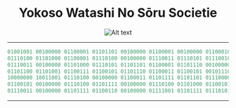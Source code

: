 <h1 align="center">Yokoso Watashi No Sōru Societie</h1>
<p align="center">
  <img src="sosuke.gif" alt="Alt text">
</p>

---

```ruby
01001001 00100000 01100001 01101101 00100000 01100001 00100000 01100010 01100101 01101001 01101110 01100111 00100000
01110100 01101000 01100001 01110100 00100000 01110011 01110101 01110010 01110000 01100001 01110011 01110011 01100101
01110011 00100000 01101000 01110101 01101101 01100001 01101110 00100000 01101001 01101110 01110100 01100101 01101100
01101100 01101001 01100111 01100101 01101110 01100011 01100101 00101110 00100000 01000100 01101111 01101110 11100010
10000000 10011001 01110100 00100000 01100011 01101111 01101101 01110000 01100001 01110010 01100101 00100000 01101101
01100101 00100000 01110100 01101111 00100000 01110100 01101000 01100101 00100000 01101100 01101001 01101011 01100101
01110011 00100000 01101111 01100110 00100000 01111001 01101111 01110101
```
---
